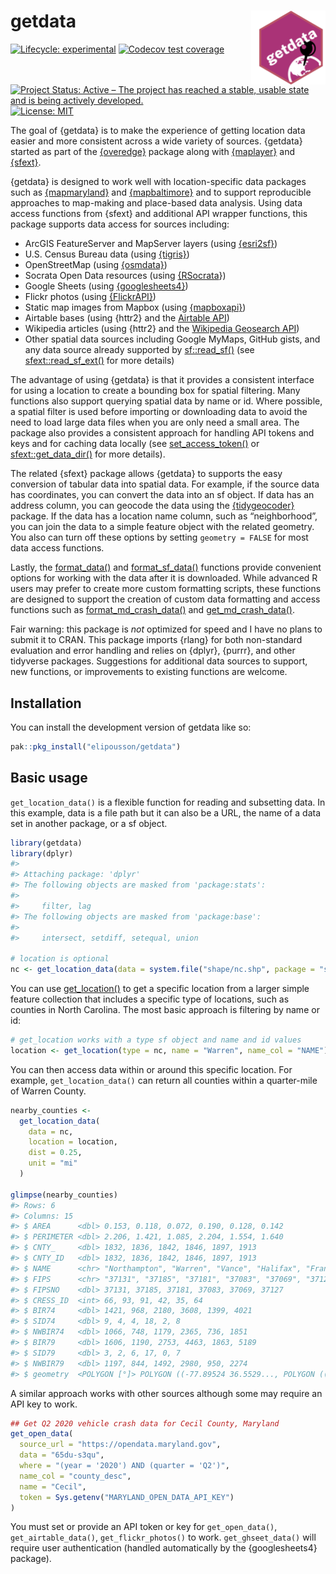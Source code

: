 
<!-- README.md is generated from README.Rmd. Please edit that file -->

# getdata <a href="https://elipousson.github.io/getdata/"><img src="man/figures/logo.png" align="right" height="118" /></a>

<!-- badges: start -->

[![Lifecycle:
experimental](https://img.shields.io/badge/lifecycle-experimental-orange.svg)](https://lifecycle.r-lib.org/articles/stages.html#experimental)
[![Codecov test
coverage](https://codecov.io/gh/elipousson/getdata/branch/main/graph/badge.svg)](https://app.codecov.io/gh/elipousson/getdata?branch=main)
[![Project Status: Active – The project has reached a stable, usable
state and is being actively
developed.](https://www.repostatus.org/badges/latest/active.svg)](https://www.repostatus.org/#active)
[![License:
MIT](https://img.shields.io/badge/License-MIT-yellow.svg)](https://opensource.org/licenses/MIT)
<!-- badges: end -->

The goal of {getdata} is to make the experience of getting location data
easier and more consistent across a wide variety of sources. {getdata}
started as part of the
[{overedge}](https://elipousson.github.io/overedge/) package along with
[{maplayer}](https://elipousson.github.io/maplayer/) and
[{sfext}](https://elipousson.github.io/sfext/).

{getdata} is designed to work well with location-specific data packages
such as [{mapmaryland}](https://elipousson.github.io/mapmaryland/) and
[{mapbaltimore}](https://elipousson.github.io/mapbaltimore/) and to
support reproducible approaches to map-making and place-based data
analysis. Using data access functions from {sfext} and additional API
wrapper functions, this package supports data access for sources
including:

-   ArcGIS FeatureServer and MapServer layers (using
    [{esri2sf}](https://github.com/yonghah/esri2sf))
-   U.S. Census Bureau data (using
    [{tigris}](https://github.com/walkerke/tigris))
-   OpenStreetMap (using
    [{osmdata}](https://docs.ropensci.org/osmdata/))
-   Socrata Open Data resources (using
    [{RSocrata](https://github.com/Chicago/RSocrata)})
-   Google Sheets (using
    [{googlesheets4}](https://googlesheets4.tidyverse.org/))
-   Flickr photos (using
    [{FlickrAPI}](https://koki25ando.github.io/FlickrAPI/))
-   Static map images from Mapbox (using
    [{mapboxapi}](https://walker-data.com/mapboxapi/))
-   Airtable bases (using {httr2} and the [Airtable
    API](https://airtable.com/api))
-   Wikipedia articles (using {httr2} and the [Wikipedia Geosearch
    API](https://www.mediawiki.org/wiki/Extension:GeoData))
-   Other spatial data sources including Google MyMaps, GitHub gists,
    and any data source already supported by
    [sf::read_sf()](https://r-spatial.github.io/sf/reference/st_read.html)
    (see
    [sfext::read_sf_ext()](https://elipousson.github.io/sfext/reference/read_sf_ext.html)
    for more details)

The advantage of using {getdata} is that it provides a consistent
interface for using a location to create a bounding box for spatial
filtering. Many functions also support querying spatial data by name or
id. Where possible, a spatial filter is used before importing or
downloading data to avoid the need to load large data files when you are
only need a small area. The package also provides a consistent approach
for handling API tokens and keys and for caching data locally (see
[set_access_token()](https://elipousson.github.io/getdata/reference/set_access_token.html)
or
[sfext::get_data_dir()](https://elipousson.github.io/sfext/reference/get_data_dir.html)
for more details).

The related {sfext} package allows {getdata} to supports the easy
conversion of tabular data into spatial data. For example, if the source
data has coordinates, you can convert the data into an sf object. If
data has an address column, you can geocode the data using the
[{tidygeocoder}](https://jessecambon.github.io/tidygeocoder/) package.
If the data has a location name column, such as “neighborhood”, you can
join the data to a simple feature object with the related geometry. You
also can turn off these options by setting `geometry = FALSE` for most
data access functions.

Lastly, the
[format_data()](https://elipousson.github.io/getdata/reference/format_data.html)
and
[format_sf_data()](https://elipousson.github.io/getdata/reference/format_sf_data.html)
functions provide convenient options for working with the data after it
is downloaded. While advanced R users may prefer to create more custom
formatting scripts, these functions are designed to support the creation
of custom data formatting and access functions such as
[format_md_crash_data()](https://elipousson.github.io/mapmaryland/reference/format_md_sf.html)
and
[get_md_crash_data()](https://elipousson.github.io/mapmaryland/reference/get_md_open_data.html).

Fair warning: this package is *not* optimized for speed and I have no
plans to submit it to CRAN. This package imports {rlang} for both
non-standard evaluation and error handling and relies on {dplyr},
{purrr}, and other tidyverse packages. Suggestions for additional data
sources to support, new functions, or improvements to existing functions
are welcome.

## Installation

You can install the development version of getdata like so:

``` r
pak::pkg_install("elipousson/getdata")
```

## Basic usage

`get_location_data()` is a flexible function for reading and subsetting
data. In this example, data is a file path but it can also be a URL, the
name of a data set in another package, or a sf object.

``` r
library(getdata)
library(dplyr)
#> 
#> Attaching package: 'dplyr'
#> The following objects are masked from 'package:stats':
#> 
#>     filter, lag
#> The following objects are masked from 'package:base':
#> 
#>     intersect, setdiff, setequal, union

# location is optional
nc <- get_location_data(data = system.file("shape/nc.shp", package = "sf"))
```

You can use
[get_location()](https://elipousson.github.io/getdata/reference/) to get
a specific location from a larger simple feature collection that
includes a specific type of locations, such as counties in North
Carolina. The most basic approach is filtering by name or id:

``` r
# get_location works with a type sf object and name and id values
location <- get_location(type = nc, name = "Warren", name_col = "NAME")
```

You can then access data within or around this specific location. For
example, `get_location_data()` can return all counties within a
quarter-mile of Warren County.

``` r
nearby_counties <-
  get_location_data(
    data = nc,
    location = location,
    dist = 0.25,
    unit = "mi"
  )

glimpse(nearby_counties)
#> Rows: 6
#> Columns: 15
#> $ AREA      <dbl> 0.153, 0.118, 0.072, 0.190, 0.128, 0.142
#> $ PERIMETER <dbl> 2.206, 1.421, 1.085, 2.204, 1.554, 1.640
#> $ CNTY_     <dbl> 1832, 1836, 1842, 1846, 1897, 1913
#> $ CNTY_ID   <dbl> 1832, 1836, 1842, 1846, 1897, 1913
#> $ NAME      <chr> "Northampton", "Warren", "Vance", "Halifax", "Franklin", "Na…
#> $ FIPS      <chr> "37131", "37185", "37181", "37083", "37069", "37127"
#> $ FIPSNO    <dbl> 37131, 37185, 37181, 37083, 37069, 37127
#> $ CRESS_ID  <int> 66, 93, 91, 42, 35, 64
#> $ BIR74     <dbl> 1421, 968, 2180, 3608, 1399, 4021
#> $ SID74     <dbl> 9, 4, 4, 18, 2, 8
#> $ NWBIR74   <dbl> 1066, 748, 1179, 2365, 736, 1851
#> $ BIR79     <dbl> 1606, 1190, 2753, 4463, 1863, 5189
#> $ SID79     <dbl> 3, 2, 6, 17, 0, 7
#> $ NWBIR79   <dbl> 1197, 844, 1492, 2980, 950, 2274
#> $ geometry  <POLYGON [°]> POLYGON ((-77.89524 36.5529..., POLYGON ((-78.13472 36.2365.…
```

A similar approach works with other sources although some may require an
API key to work.

``` r
## Get Q2 2020 vehicle crash data for Cecil County, Maryland
get_open_data(
  source_url = "https://opendata.maryland.gov",
  data = "65du-s3qu",
  where = "(year = '2020') AND (quarter = 'Q2')",
  name_col = "county_desc",
  name = "Cecil",
  token = Sys.getenv("MARYLAND_OPEN_DATA_API_KEY")
)
```

You must set or provide an API token or key for `get_open_data()`,
`get_airtable_data()`, `get_flickr_photos()` to work.
`get_ghseet_data()` will require user authentication (handled
automatically by the {googlesheets4} package).
